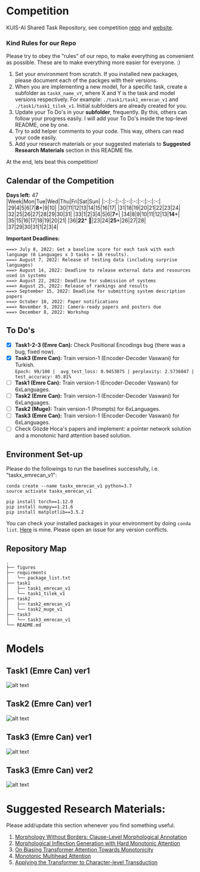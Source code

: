 # Competition
KUIS-AI Shared Task Repository, see competition [repo](https://sigtyp.github.io/st2022-mrl.html) and [website](https://sigtyp.github.io/st2022-mrl.html).

### Kind Rules for our Repo
Please try to obey the "rules" of our repo, to make everything as convenient as possible. These are to make everything more easier for everyone. :)
1. Set your environment from scratch. If you installed new packages, please document each of the packges with their versions.
2. When you are implementing a new model, for a specific task, create a subfolder as `taskX_name_vY`, where X and Y is the task and model versions respectively. For example: `./task1/task1_emrecan_v1` and `./task1/task1_tilek_v1`. Initial subfolders are already created for you.
3. Update your To Do's in your **subfolder**, frequently. By this, others can follow your progress easily. I will add your To Do's inside the top-level README, one by one.
4. Try to add helper comments to your code. This way, others can read your code easily.
5. Add your research materials or your suggested materials to **Suggested Research Materials** section in this README file.<br/>

At the end, lets beat this competition!

## Calendar of the Competition
**Days left:** 47 <br/>
|Week|Mon|Tue|Wed|Thu|Fri|Sat|Sun|
|:-:|:-:|:-:|:-:|:-:|:-:|:-:|:-:|
|29|4|5|6|7|**8***|9|10|
|30|11|12|13|14|15|16|17|
|31|18|19|20|21|22|23|24|
|32|25|26|27|28|29|30|31|
|33|1|2|3|4|5|6|**7***|
|34|8|9|10|11|12|13|**14***|
|35|15|16|17|18|19|20|21|
|36|**22*** :dart:|23|24|**25***|26|27|28|
|37|29|30|31|1|2|3|4|

**Important Deadlines:**
```
===> July 8, 2022: Get a baseline score for each task with each language (6 Languages x 3 tasks = 18 results).
===> August 7, 2022: Release of testing data (including surprise languages)
===> August 14, 2022: Deadline to release external data and resources used in systems
===> August 22, 2022: Deadline for submission of systems
===> August 25, 2022: Release of rankings and results
===> September 15, 2022: Deadline for submitting system description papers
===> October 10, 2022: Paper notifications
===> November 9, 2022: Camera-ready papers and posters due
===> December 8, 2022: Workshop
```


## To Do's
- [x] **Task1-2-3 (Emre Can):** Check Positional Encodings bug (there was a bug, fixed now).
- [x] **Task3 (Emre Can):** Train version-1 (Encoder-Decoder Vaswani) for Turkish.<br>
`Epoch: 99/100 |  avg_test_loss: 0.9453075 | perplexity: 2.5736047 |  test_accuracy: 85.81%`
- [ ] **Task1 (Emre Can):** Train version-1 (Encoder-Decoder Vaswani) for 6xLanguages.
- [ ] **Task2 (Emre Can):** Train version-1 (Encoder-Decoder Vaswani) for 6xLanguages.
- [ ] **Task2 (Muge):** Train version-1 (Prompts) for 6xLanguages.
- [ ] **Task3 (Emre Can):** Train version-1 (Encoder-Decoder Vaswani) for 6xLanguages.
- [ ] Check Gözde Hoca's papers and implement: a pointer network solution and a monotonic hard attention based solution.

## Environment Set-up
Please do the followings to run the baselines successfully, i.e. "taskx_emrecan_v1":
```
conda create --name taskx_emrecan_v1 python=3.7
source activate taskx_emrecan_v1

pip install torch==1.12.0
pip install numpy==1.21.6
pip install matplotlib==3.5.2
```
You can check your installed packages in your environment by doing `conda list`. [Here](https://github.com/ecacikgoz97/competation/blob/main/requirments/package_list.txt) is mine. Please open an issue for any version conflicts.

## Repository Map
```
.
├── figures
├── requirments
│   └── package_list.txt
├── task1
│   ├── task1_emrecan_v1
│   └── task1_tilek_v1
├── task2 
│   ├── task2_emrecan_v1
│   └── task2_muge_v1
├── task3
│   └── task3_emrecan_v1
└── README.md
```

# Models
## Task1 (Emre Can) ver1
![alt text](https://github.com/ecacikgoz97/competation/blob/main/figures/t1_ver1.png)

## Task2 (Emre Can) ver1
![alt text](https://github.com/ecacikgoz97/competation/blob/main/figures/t2_ver1.png)

## Task3 (Emre Can) ver1
![alt text](https://github.com/ecacikgoz97/competation/blob/main/figures/t3_ver1.png)

## Task3 (Emre Can) ver2
![alt text](https://github.com/ecacikgoz97/competation/blob/main/figures/t3_ver2.png)

# Suggested Research Materials:
Please add/update this section whenever you find something useful.
1. [Morphology Without Borders: Clause-Level Morphological Annotation](https://arxiv.org/pdf/2202.12832.pdf)
2. [Morphological Inflection Generation with Hard Monotonic Attention](https://aclanthology.org/P17-1183.pdf)
3. [On Biasing Transformer Attention Towards Monotonicity](https://arxiv.org/pdf/2104.03945.pdf)
4. [Monotonic Multihead Attention](https://arxiv.org/pdf/1909.12406.pdf)
5. [Applying the Transformer to Character-level Transduction](https://arxiv.org/pdf/2005.10213.pdf)

